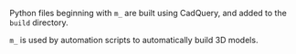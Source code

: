 Python files beginning with `m_` are built using CadQuery, and added to the `build` directory.

`m_` is used by automation scripts to automatically build 3D models.